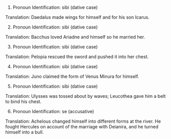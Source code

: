 1. Pronoun Identification: sibi (dative case)

Translation: Daedalus made wings for himself and for his son Icarus.

2. Pronoun Identification: sibi (dative case)

Translation: Bacchus loved Ariadne and himself so he married her.

3. Pronoun Identification: sibi (dative case)

Translation: Pelopia rescued the sword and pushed it into her chest.

4. Pronoun Identification: sibi (dative case)

Translation: Juno claimed the form of Venus Minura for himself.

5. Pronoun Identification: sibi (dative case)

Translation: Ulysses was tossed about by waves; Leucothea gave him a belt to bind his chest.

6. Pronoun Identification: se (accusative)

Translation: Achelous changed himself into different forms at the river. He fought Hercules on account of the marriage with Deianira, and he turned himself into a bull.
